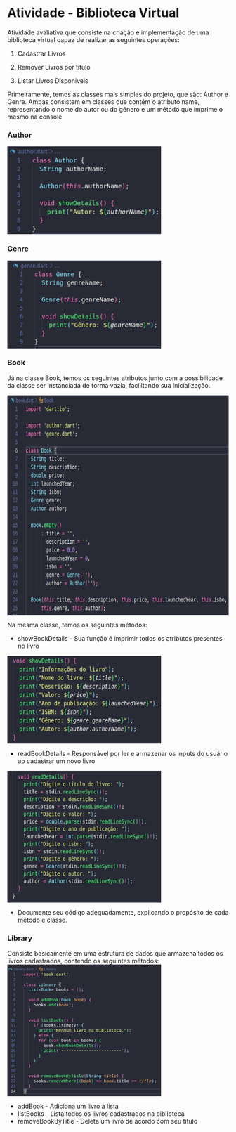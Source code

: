 # Atividade - Biblioteca Virtual

Atividade avaliativa que consiste na criação e implementação de uma biblioteca virtual capaz de realizar as seguintes operações:

1. Cadastrar Livros

2. Remover Livros por título 

3. Listar Livros Disponíveis

Primeiramente, temos as classes mais simples do projeto, que são: Author e Genre. Ambas consistem em classes que contém o atributo name, representando o nome do autor ou do gênero e um método que imprime o mesmo na console

### Author
<img align="center" alt="author-class" height="200" width="350" src="https://github.com/carlos-daniel8/biblioteca-virtual/blob/main/assets/author.png">

### Genre
<img align="center" alt="genre-class" height="200" width="350" src="https://github.com/carlos-daniel8/biblioteca-virtual/blob/main/assets/genre.png">


### Book
Já na classe Book, temos os seguintes atributos junto com a possibilidade da classe ser instanciada de forma vazia, facilitando sua inicialização.

<img align="center" alt="genre-class" height="500" width="650" src="https://github.com/carlos-daniel8/biblioteca-virtual/blob/main/assets/book-atributes.png">

Na mesma classe, temos os seguintes métodos:

- showBookDetails - Sua função é imprimir todos os atributos presentes no livro
<img align="center" alt="genre-class" height="200" width="350" src="https://github.com/carlos-daniel8/biblioteca-virtual/blob/main/assets/show-book-details-method.png">

- readBookDetails - Responsável por ler e armazenar os inputs do usuário ao cadastrar um novo livro
<img align="center" alt="genre-class" height="300" width="350" src="https://github.com/carlos-daniel8/biblioteca-virtual/blob/main/assets/read-book-details-method.png">

- Documente seu código adequadamente, explicando o propósito de cada método e classe.

### Library
Consiste basicamente em uma estrutura de dados que armazena todos os livros cadastrados, contendo os seguintes métodos:
<img align="center" alt="genre-class" height="300" width="350" src="https://github.com/carlos-daniel8/biblioteca-virtual/blob/main/assets/library.png">

- addBook - Adiciona um livro à lista
- listBooks - Lista todos os livros cadastrados na biblioteca
- removeBookByTitle - Deleta um livro de acordo com seu título
